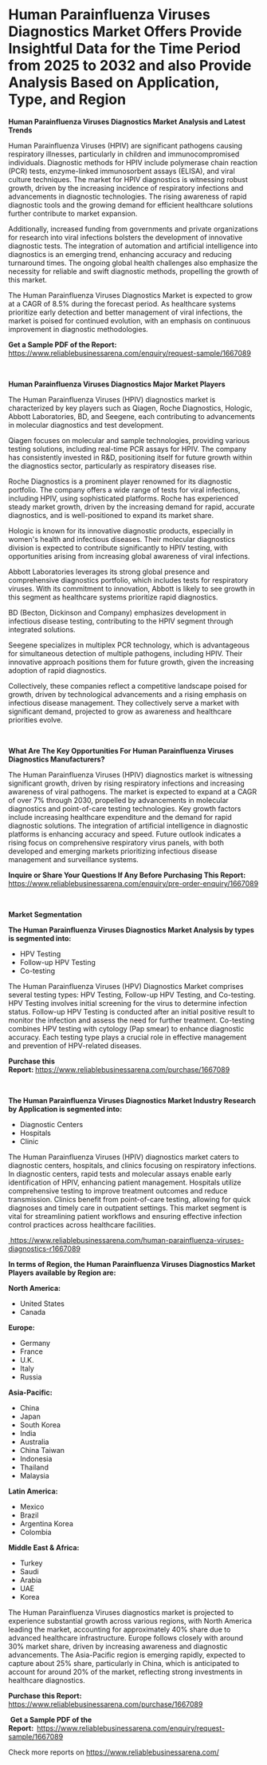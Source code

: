 <p><h1>Human Parainfluenza Viruses Diagnostics Market Offers Provide Insightful Data for the Time Period from 2025 to 2032 and also Provide Analysis Based on Application, Type, and Region</h1></p><p><strong>Human Parainfluenza Viruses Diagnostics Market Analysis and Latest Trends</strong></p>
<p><p>Human Parainfluenza Viruses (HPIV) are significant pathogens causing respiratory illnesses, particularly in children and immunocompromised individuals. Diagnostic methods for HPIV include polymerase chain reaction (PCR) tests, enzyme-linked immunosorbent assays (ELISA), and viral culture techniques. The market for HPIV diagnostics is witnessing robust growth, driven by the increasing incidence of respiratory infections and advancements in diagnostic technologies. The rising awareness of rapid diagnostic tools and the growing demand for efficient healthcare solutions further contribute to market expansion.</p><p>Additionally, increased funding from governments and private organizations for research into viral infections bolsters the development of innovative diagnostic tests. The integration of automation and artificial intelligence into diagnostics is an emerging trend, enhancing accuracy and reducing turnaround times. The ongoing global health challenges also emphasize the necessity for reliable and swift diagnostic methods, propelling the growth of this market.</p><p>The Human Parainfluenza Viruses Diagnostics Market is expected to grow at a CAGR of 8.5% during the forecast period. As healthcare systems prioritize early detection and better management of viral infections, the market is poised for continued evolution, with an emphasis on continuous improvement in diagnostic methodologies.</p></p>
<p><strong>Get a Sample PDF of the Report:&nbsp;</strong> <a href="https://www.reliablebusinessarena.com/enquiry/request-sample/1667089?utm_campaign=3224&utm_medium=2&utm_source=Github&utm_content=ia&utm_term=08032025&utm_id=human-parainfluenza-viruses-diagnostics">https://www.reliablebusinessarena.com/enquiry/request-sample/1667089</a></p>
<p>&nbsp;</p>
<p><strong>Human Parainfluenza Viruses Diagnostics Major Market Players</strong></p>
<p><p>The Human Parainfluenza Viruses (HPIV) diagnostics market is characterized by key players such as Qiagen, Roche Diagnostics, Hologic, Abbott Laboratories, BD, and Seegene, each contributing to advancements in molecular diagnostics and test development. </p><p>Qiagen focuses on molecular and sample technologies, providing various testing solutions, including real-time PCR assays for HPIV. The company has consistently invested in R&D, positioning itself for future growth within the diagnostics sector, particularly as respiratory diseases rise.</p><p>Roche Diagnostics is a prominent player renowned for its diagnostic portfolio. The company offers a wide range of tests for viral infections, including HPIV, using sophisticated platforms. Roche has experienced steady market growth, driven by the increasing demand for rapid, accurate diagnostics, and is well-positioned to expand its market share.</p><p>Hologic is known for its innovative diagnostic products, especially in women's health and infectious diseases. Their molecular diagnostics division is expected to contribute significantly to HPIV testing, with opportunities arising from increasing global awareness of viral infections. </p><p>Abbott Laboratories leverages its strong global presence and comprehensive diagnostics portfolio, which includes tests for respiratory viruses. With its commitment to innovation, Abbott is likely to see growth in this segment as healthcare systems prioritize rapid diagnostics.</p><p>BD (Becton, Dickinson and Company) emphasizes development in infectious disease testing, contributing to the HPIV segment through integrated solutions. </p><p>Seegene specializes in multiplex PCR technology, which is advantageous for simultaneous detection of multiple pathogens, including HPIV. Their innovative approach positions them for future growth, given the increasing adoption of rapid diagnostics.</p><p>Collectively, these companies reflect a competitive landscape poised for growth, driven by technological advancements and a rising emphasis on infectious disease management. They collectively serve a market with significant demand, projected to grow as awareness and healthcare priorities evolve.</p></p>
<p>&nbsp;</p>
<p><strong>What Are The Key Opportunities For Human Parainfluenza Viruses Diagnostics Manufacturers?</strong></p>
<p><p>The Human Parainfluenza Viruses (HPIV) diagnostics market is witnessing significant growth, driven by rising respiratory infections and increasing awareness of viral pathogens. The market is expected to expand at a CAGR of over 7% through 2030, propelled by advancements in molecular diagnostics and point-of-care testing technologies. Key growth factors include increasing healthcare expenditure and the demand for rapid diagnostic solutions. The integration of artificial intelligence in diagnostic platforms is enhancing accuracy and speed. Future outlook indicates a rising focus on comprehensive respiratory virus panels, with both developed and emerging markets prioritizing infectious disease management and surveillance systems.</p></p>
<p><strong>Inquire or Share Your Questions If Any Before Purchasing This Report:</strong> <a href="https://www.reliablebusinessarena.com/enquiry/pre-order-enquiry/1667089?utm_campaign=3224&utm_medium=2&utm_source=Github&utm_content=ia&utm_term=08032025&utm_id=human-parainfluenza-viruses-diagnostics">https://www.reliablebusinessarena.com/enquiry/pre-order-enquiry/1667089</a></p>
<p>&nbsp;</p>
<p><strong>Market Segmentation</strong></p>
<p><strong>The Human Parainfluenza Viruses Diagnostics Market Analysis by types is segmented into:</strong></p>
<p><ul><li>HPV Testing</li><li>Follow-up HPV Testing</li><li>Co-testing</li></ul></p>
<p><p>The Human Parainfluenza Viruses (HPV) Diagnostics Market comprises several testing types: HPV Testing, Follow-up HPV Testing, and Co-testing. HPV Testing involves initial screening for the virus to determine infection status. Follow-up HPV Testing is conducted after an initial positive result to monitor the infection and assess the need for further treatment. Co-testing combines HPV testing with cytology (Pap smear) to enhance diagnostic accuracy. Each testing type plays a crucial role in effective management and prevention of HPV-related diseases.</p></p>
<p><strong>Purchase this Report:&nbsp;</strong><a href="https://www.reliablebusinessarena.com/purchase/1667089?utm_campaign=3224&utm_medium=2&utm_source=Github&utm_content=ia&utm_term=08032025&utm_id=human-parainfluenza-viruses-diagnostics">https://www.reliablebusinessarena.com/purchase/1667089</a></p>
<p>&nbsp;</p>
<p><strong>The Human Parainfluenza Viruses Diagnostics Market Industry Research by Application is segmented into:</strong></p>
<p><ul><li>Diagnostic Centers</li><li>Hospitals</li><li>Clinic</li></ul></p>
<p><p>The Human Parainfluenza Viruses (HPIV) diagnostics market caters to diagnostic centers, hospitals, and clinics focusing on respiratory infections. In diagnostic centers, rapid tests and molecular assays enable early identification of HPIV, enhancing patient management. Hospitals utilize comprehensive testing to improve treatment outcomes and reduce transmission. Clinics benefit from point-of-care testing, allowing for quick diagnoses and timely care in outpatient settings. This market segment is vital for streamlining patient workflows and ensuring effective infection control practices across healthcare facilities.</p></p>
<p><a href="https://www.reliablebusinessarena.com/human-parainfluenza-viruses-diagnostics-r1667089?utm_campaign=3224&utm_medium=2&utm_source=Github&utm_content=ia&utm_term=08032025&utm_id=human-parainfluenza-viruses-diagnostics">&nbsp;https://www.reliablebusinessarena.com/human-parainfluenza-viruses-diagnostics-r1667089</a></p>
<p><strong>In terms of Region, the Human Parainfluenza Viruses Diagnostics Market Players available by Region are:</strong></p>
<p>
    <p> <strong> North America: </strong>
        <ul>
            <li>United States</li>
            <li>Canada</li>
        </ul>
        </p> 
    <p> <strong> Europe: </strong>
        <ul>
            <li>Germany</li>
            <li>France</li>
            <li>U.K.</li>
            <li>Italy</li>
            <li>Russia</li>
        </ul>
        </p> 
    <p> <strong> Asia-Pacific: </strong>
        <ul>
            <li>China</li>
            <li>Japan</li>
            <li>South Korea</li>
            <li>India</li>
            <li>Australia</li>
            <li>China Taiwan</li>
            <li>Indonesia</li>
            <li>Thailand</li>
            <li>Malaysia</li>
        </ul>
        </p> 
    <p> <strong> Latin America: </strong>
        <ul>
            <li>Mexico</li>
            <li>Brazil</li>
            <li>Argentina Korea</li>
            <li>Colombia</li>
        </ul>
        </p> 
    <p> <strong> Middle East & Africa: </strong>
        <ul>
            <li>Turkey</li>
            <li>Saudi</li>
            <li>Arabia</li>
            <li>UAE</li>
            <li>Korea</li>
        </ul>
    </p>
    </p>
<p><p>The Human Parainfluenza Viruses diagnostics market is projected to experience substantial growth across various regions, with North America leading the market, accounting for approximately 40% share due to advanced healthcare infrastructure. Europe follows closely with around 30% market share, driven by increasing awareness and diagnostic advancements. The Asia-Pacific region is emerging rapidly, expected to capture about 25% share, particularly in China, which is anticipated to account for around 20% of the market, reflecting strong investments in healthcare diagnostics.</p></p>
<p><strong>Purchase this Report: </strong><a href="https://www.reliablebusinessarena.com/purchase/1667089?utm_campaign=3224&utm_medium=2&utm_source=Github&utm_content=ia&utm_term=08032025&utm_id=human-parainfluenza-viruses-diagnostics">https://www.reliablebusinessarena.com/purchase/1667089</a></p>
<p>&nbsp;<strong>Get a Sample PDF of the Report:&nbsp;&nbsp;</strong><a href="https://www.reliablebusinessarena.com/enquiry/request-sample/1667089?utm_campaign=3224&utm_medium=2&utm_source=Github&utm_content=ia&utm_term=08032025&utm_id=human-parainfluenza-viruses-diagnostics">https://www.reliablebusinessarena.com/enquiry/request-sample/1667089</a></p>
<p><strong></strong></p>
<p>Check more reports on <a href="https://www.reliablebusinessarena.com/?utm_campaign=3224&utm_medium=2&utm_source=Github&utm_content=ia&utm_term=08032025&utm_id=human-parainfluenza-viruses-diagnostics">https://www.reliablebusinessarena.com/</a></p>